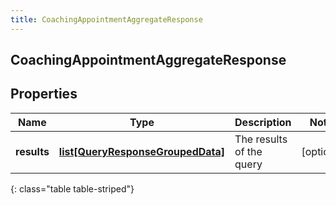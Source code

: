```yaml
---
title: CoachingAppointmentAggregateResponse
---
```

## CoachingAppointmentAggregateResponse

## Properties

|Name | Type | Description | Notes|
|------------ | ------------- | ------------- | -------------|
| **results** | [**list[QueryResponseGroupedData]**](QueryResponseGroupedData.html) | The results of the query | [optional] |
{: class="table table-striped"}


